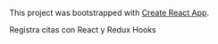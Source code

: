 This project was bootstrapped with [Create React App](https://github.com/facebook/create-react-app).

Registra citas con React y Redux Hooks
